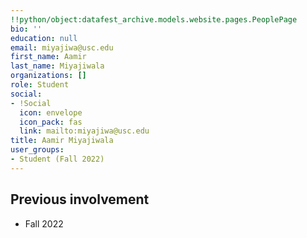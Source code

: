 ```yaml
---
!!python/object:datafest_archive.models.website.pages.PeoplePage
bio: ''
education: null
email: miyajiwa@usc.edu
first_name: Aamir
last_name: Miyajiwala
organizations: []
role: Student
social:
- !Social
  icon: envelope
  icon_pack: fas
  link: mailto:miyajiwa@usc.edu
title: Aamir Miyajiwala
user_groups:
- Student (Fall 2022)
---
```



## Previous involvement

* Fall 2022

